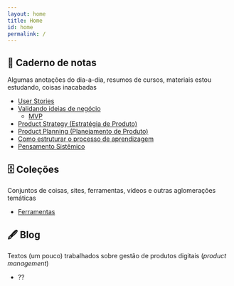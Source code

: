 ```yaml
---
layout: home
title: Home
id: home
permalink: /
---
```


## 📒 Caderno de notas

Algumas anotações do dia-a-dia, resumos de cursos, materiais estou estudando, coisas inacabadas

- [User Stories](user-stories)
- [Validando ideias de negócio](validando-ideias-de-negocio)
  - [MVP](mvp)
- [Product Strategy (Estratégia de Produto)](product-strategy)
- [Product Planning (Planejamento de Produto)](product-planning)
- [Como estruturar o processo de aprendizagem](aprendizagem)
- [Pensamento Sistêmico](sistemico)

## 🗄 Coleções

Conjuntos de coisas, sites, ferramentas, vídeos e outras aglomerações temáticas

- [Ferramentas](ferramentas)

## 🖋 Blog

Textos (um pouco) trabalhados sobre gestão de produtos digitais (_product management_)

- ??
